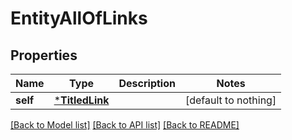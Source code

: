 # EntityAllOfLinks


## Properties
Name | Type | Description | Notes
------------ | ------------- | ------------- | -------------
**self** | [***TitledLink**](TitledLink.md) |  | [default to nothing]


[[Back to Model list]](../README.md#models) [[Back to API list]](../README.md#api-endpoints) [[Back to README]](../README.md)


